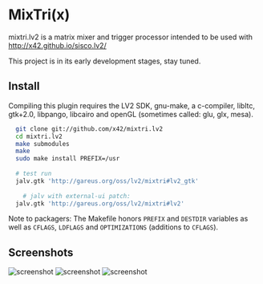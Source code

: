MixTri(x)
=========

mixtri.lv2 is a matrix mixer and trigger processor intended to be used
with http://x42.github.io/sisco.lv2/

This project is in its early development stages, stay tuned.

Install
-------

Compiling this plugin requires the LV2 SDK, gnu-make, a c-compiler, libltc,
gtk+2.0, libpango, libcairo and openGL (sometimes called: glu, glx, mesa).

```bash
  git clone git://github.com/x42/mixtri.lv2
  cd mixtri.lv2
  make submodules
  make
  sudo make install PREFIX=/usr
  
  # test run
  jalv.gtk 'http://gareus.org/oss/lv2/mixtri#lv2_gtk'
  
	# jalv with external-ui patch:
  jalv.gtk 'http://gareus.org/oss/lv2/mixtri#lv2'
```

Note to packagers: The Makefile honors `PREFIX` and `DESTDIR` variables as well
as `CFLAGS`, `LDFLAGS` and `OPTIMIZATIONS` (additions to `CFLAGS`).

Screenshots
-----------

![screenshot](https://raw.github.com/x42/mixtri.lv2/master/img/mixtrix.png "MixTri Window")
![screenshot](https://raw.github.com/x42/mixtri.lv2/master/img/mixtri.png "LTC example")
![screenshot](https://raw.github.com/x42/mixtri.lv2/master/img/trigger_modes3.png "Trigger Modes")
